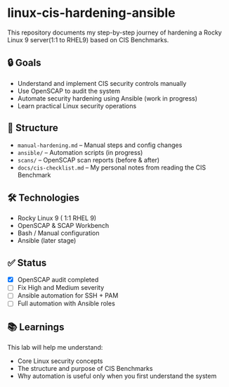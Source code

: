# linux-cis-hardening-ansible
This repository documents my step-by-step journey of hardening a Rocky Linux 9 server(1:1 to RHEL9) based on CIS Benchmarks.

## 🔒 Goals

- Understand and implement CIS security controls manually
- Use OpenSCAP to audit the system
- Automate security hardening using Ansible (work in progress)
- Learn practical Linux security operations

## 📁 Structure

- `manual-hardening.md` – Manual steps and config changes
- `ansible/` – Automation scripts (in progress)
- `scans/` – OpenSCAP scan reports (before & after)
- `docs/cis-checklist.md` – My personal notes from reading the CIS Benchmark

## 🛠 Technologies

- Rocky Linux 9 ( 1:1 RHEL 9)
- OpenSCAP & SCAP Workbench
- Bash / Manual configuration
- Ansible (later stage)

## ✅ Status

- [x] OpenSCAP audit completed
- [ ] Fix High and Medium severity 
- [ ] Ansible automation for SSH + PAM
- [ ] Full automation with Ansible roles

## 📚 Learnings

This lab will help me understand:
- Core Linux security concepts 
- The structure and purpose of CIS Benchmarks
- Why automation is useful only when you first understand the system
